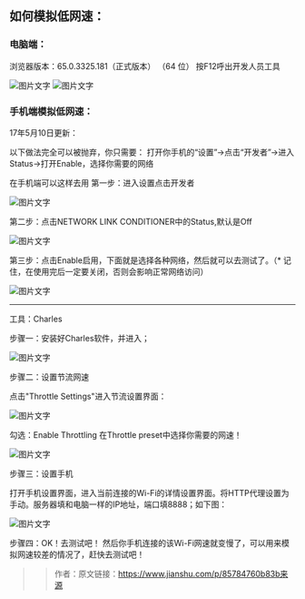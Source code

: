 ## 如何模拟低网速：

### 电脑端：

浏览器版本：65.0.3325.181（正式版本） （64 位） 按F12呼出开发人员工具 

![图片文字](./imgs/1.png)
![图片文字](./imgs/2.png)





### 手机端模拟低网速：

17年5月10日更新：

以下做法完全可以被抛弃，你只需要：
打开你手机的“设置”->点击“开发者”->进入Status->打开Enable，选择你需要的网络

在手机端可以这样去用
第一步：进入设置点击开发者


![图片文字](./imgs/3.png)

第二步：点击NETWORK LINK CONDITIONER中的Status,默认是Off

![图片文字](./imgs/4.png)


第三步：点击Enable启用，下面就是选择各种网络，然后就可以去测试了。（* 记住，在使用完后一定要关闭，否则会影响正常网络访问）

![图片文字](./imgs/5.png)



--------------------------------------------------------------------------------


工具：Charles

步骤一：安装好Charles软件，并进入；



![图片文字](./imgs/6.png)



步骤二：设置节流网速

点击"Throttle Settings"进入节流设置界面：


![图片文字](./imgs/7.png)



勾选：Enable Throttling
在Throttle preset中选择你需要的网速！

![图片文字](./imgs/8.png)



步骤三：设置手机

打开手机设置界面，进入当前连接的Wi-Fi的详情设置界面。将HTTP代理设置为手动。服务器填和电脑一样的IP地址，端口填8888；如下图：



![图片文字](./imgs/9.png)






步骤四：OK！去测试吧！
然后你手机连接的该Wi-Fi网速就变慢了，可以用来模拟网速较差的情况了，赶快去测试吧！

>> 作者：原文链接：https://www.jianshu.com/p/85784760b83b来源